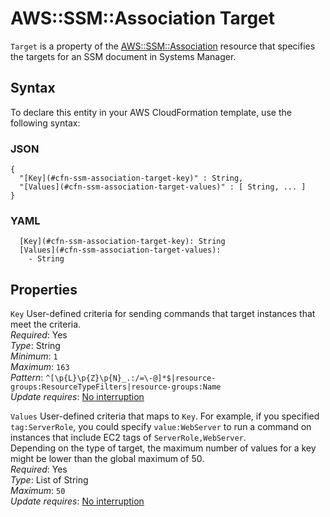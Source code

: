 # AWS::SSM::Association Target<a name="aws-properties-ssm-association-target"></a>

 `Target` is a property of the [AWS::SSM::Association](https://docs.aws.amazon.com/AWSCloudFormation/latest/UserGuide/aws-resource-ssm-association.html) resource that specifies the targets for an SSM document in Systems Manager\. 

## Syntax<a name="aws-properties-ssm-association-target-syntax"></a>

To declare this entity in your AWS CloudFormation template, use the following syntax:

### JSON<a name="aws-properties-ssm-association-target-syntax.json"></a>

```
{
  "[Key](#cfn-ssm-association-target-key)" : String,
  "[Values](#cfn-ssm-association-target-values)" : [ String, ... ]
}
```

### YAML<a name="aws-properties-ssm-association-target-syntax.yaml"></a>

```
  [Key](#cfn-ssm-association-target-key): String
  [Values](#cfn-ssm-association-target-values): 
    - String
```

## Properties<a name="aws-properties-ssm-association-target-properties"></a>

`Key`  <a name="cfn-ssm-association-target-key"></a>
User\-defined criteria for sending commands that target instances that meet the criteria\.  
*Required*: Yes  
*Type*: String  
*Minimum*: `1`  
*Maximum*: `163`  
*Pattern*: `^[\p{L}\p{Z}\p{N}_.:/=\-@]*$|resource-groups:ResourceTypeFilters|resource-groups:Name`  
*Update requires*: [No interruption](https://docs.aws.amazon.com/AWSCloudFormation/latest/UserGuide/using-cfn-updating-stacks-update-behaviors.html#update-no-interrupt)

`Values`  <a name="cfn-ssm-association-target-values"></a>
User\-defined criteria that maps to `Key`\. For example, if you specified `tag:ServerRole`, you could specify `value:WebServer` to run a command on instances that include EC2 tags of `ServerRole,WebServer`\.   
Depending on the type of target, the maximum number of values for a key might be lower than the global maximum of 50\.  
*Required*: Yes  
*Type*: List of String  
*Maximum*: `50`  
*Update requires*: [No interruption](https://docs.aws.amazon.com/AWSCloudFormation/latest/UserGuide/using-cfn-updating-stacks-update-behaviors.html#update-no-interrupt)